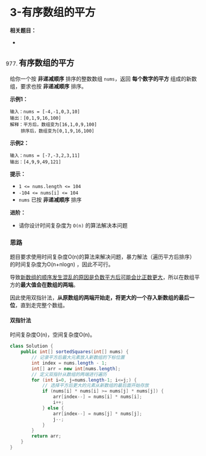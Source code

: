 # 3-有序数组的平方

**相关题目：**

- [977.有序数组的平方]: #有序数组的平方





977. ## 有序数组的平方

给你一个按 **非递减顺序** 排序的整数数组 `nums`，返回 **每个数字的平方** 组成的新数组，要求也按 **非递减顺序** 排序。

**示例1：**

```
输入：nums = [-4,-1,0,3,10]
输出：[0,1,9,16,100]
解释：平方后，数组变为[16,1,0,9,100]
	排序后，数组变为[0,1,9,16,100]
```

**示例2：**

```
输入：nums = [-7,-3,2,3,11]
输出：[4,9,9,49,121]
```

**提示：**

- `1 <= nums.length <= 104`
- `-104 <= nums[i] <= 104`
- `nums` 已按 **非递减顺序** 排序

**进阶：**

- 请你设计时间复杂度为 `O(n)` 的算法解决本问题



### 思路

题目要求使用时间复杂度O(n)的算法来解决问题，暴力解法（遍历平方后排序）的时间复杂度为O(n+nlogn) ，因此不可行。

导致<u>新数组的顺序发生混乱的原因是负数平方后可能会比正数更大</u>，所以在数组平方的**最大值会在数组的两端**。

因此使用双指针法，**从原数组的两端开始走，将更大的一个存入新数组的最后一位**，直到走完整个数组。

#### 双指针法

时间复杂度O(n)，空间复杂度O(n)。

```java
class Solution {
    public int[] sortedSquares(int[] nums) {
        // 记录平方后最大元素放入新数组的下标位置
        int index = nums.length - 1;
        int[] arr = new int[nums.length];
        // 定义双指针从数组的两端进行遍历
        for (int i=0, j=nums.length-1; i<=j;) {
            // 选择平方后更大的元素从新数组的最后面开始存放
            if (nums[i] * nums[i] >= nums[j] * nums[j]) {
                arr[index--] = nums[i] * nums[i];
                i++;
            } else {
                arr[index--] = nums[j] * nums[j];
                j--;
            }
        }
        return arr;
    }
}
```


